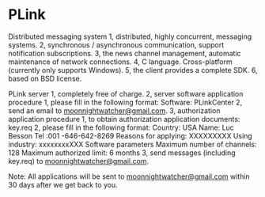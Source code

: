 ﻿PLink
=====

Distributed messaging system
1, distributed, highly concurrent, messaging systems.
2, synchronous / asynchronous communication, support notification subscriptions.
3, the news channel management, automatic maintenance of network connections.
4, C language. Cross-platform (currently only supports Windows).
5, the client provides a complete SDK.
6, based on BSD license.

PLink server
1, completely free of charge.
2, server software application procedure
   1, please fill in the following format:
   Software: PLinkCenter
   2, send an email to moonnightwatcher@gmail.com.
3, authorization application procedure
   1, to obtain authorization application documents:
   key.req
   2, please fill in the following format:
   Country: USA
   Name: Luc Besson
   Tel :001 -646-642-8269
   Reasons for applying: XXXXXXXXX
   Using industry: xxxxxxxxXXX
   Software parameters
   Maximum number of channels: 128
   Maximum authorized limit: 6 months
   3, send messages (including key.req) to moonnightwatcher@gmail.com.

Note: All applications will be sent to moonnightwatcher@gmail.com within 30 days after we get back to you.